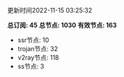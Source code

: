 更新时间2022-11-15 03:25:32

**总订阅: 45**
**总节点: 1030**
**有效节点: 163**
- ssr节点: 10
- trojan节点: 32
- v2ray节点: 118
- ss节点: 3
